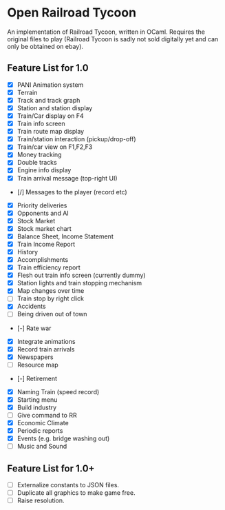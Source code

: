 
# Open Railroad Tycoon

An implementation of Railroad Tycoon, written in OCaml.
Requires the original files to play (Railroad Tycoon is sadly not sold digitally yet and can only be obtained on ebay).

## Feature List for 1.0

- [x] PANI Animation system
- [x] Terrain
- [x] Track and track graph
- [x] Station and station display
- [x] Train/Car display on F4
- [x] Train info screen
- [x] Train route map display
- [x] Train/station interaction (pickup/drop-off)
- [x] Train/car view on F1,F2,F3
- [x] Money tracking
- [x] Double tracks
- [x] Engine info display
- [x] Train arrival message (top-right UI)
- [/] Messages to the player (record etc)
- [x] Priority deliveries
- [x] Opponents and AI
- [x] Stock Market
- [x] Stock market chart
- [x] Balance Sheet, Income Statement
- [x] Train Income Report
- [x] History
- [x] Accomplishments
- [x] Train efficiency report
- [x] Flesh out train info screen (currently dummy)
- [x] Station lights and train stopping mechanism
- [x] Map changes over time
- [ ] Train stop by right click
- [x] Accidents
- [ ] Being driven out of town
- [-] Rate war
- [x] Integrate animations
- [x] Record train arrivals
- [x] Newspapers
- [ ] Resource map
- [-] Retirement
- [x] Naming Train (speed record)
- [x] Starting menu
- [x] Build industry
- [ ] Give command to RR
- [x] Economic Climate
- [x] Periodic reports
- [x] Events (e.g. bridge washing out)
- [ ] Music and Sound

## Feature List for 1.0+

- [ ] Externalize constants to JSON files.
- [ ] Duplicate all graphics to make game free.
- [ ] Raise resolution.
